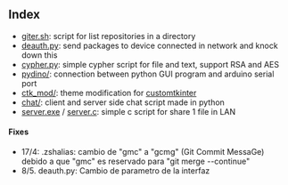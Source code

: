 ## Index
- [giter.sh](https://github.com/syltr1x/mythings/blob/main/giter.sh): script for list repositories in a directory
- [deauth.py](https://github.com/syltr1x/mythings/blob/main/deauth.py): send packages to device connected in network and knock down this
- [cypher.py](https://github.com/syltr1x/mythings/blob/main/cypher.py): simple cypher script for file and text, support RSA and AES
- [pydino/](https://github.com/syltr1x/mythings/tree/main/pydino): connection between python GUI program and arduino serial port
- [ctk_mod/](https://github.com/syltr1x/mythings/tree/main/ctk_mod): theme modification for [customtkinter](https://github.com/tomSchimansky/customtkinter)
- [chat/](https://github.com/syltr1x/mythings/tree/main/chat): client and server side chat script made in python 
- [server.exe](https://github.com/syltr1x/mythings/blob/main/server.exe) / [server.c](https://github.com/syltr1x/mythings/blob/main/server.c): simple c script for share 1 file in LAN



#### Fixes
* 17/4: .zshalias: cambio de "gmc" a "gcmg" (Git Commit MessaGe) debido a que "gmc" es reservado para "git merge --continue" 
* 8/5. deauth.py: Cambio de parametro de la interfaz
